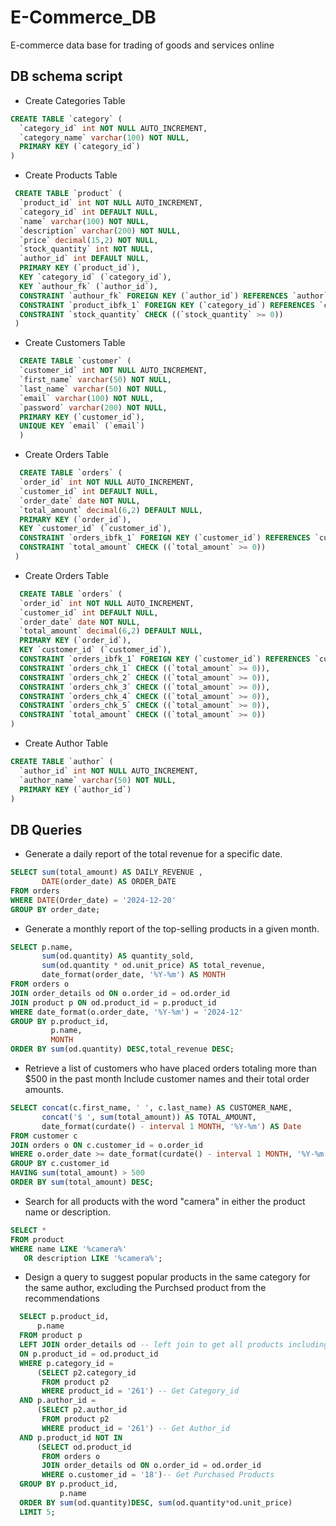 # **E-Commerce_DB**
E-commerce data base for trading of goods and services online
## DB schema script
- Create Categories Table
```sql
CREATE TABLE `category` (
  `category_id` int NOT NULL AUTO_INCREMENT,
  `category_name` varchar(100) NOT NULL,
  PRIMARY KEY (`category_id`)
)
```

- Create Products Table
```sql
 CREATE TABLE `product` (
  `product_id` int NOT NULL AUTO_INCREMENT,
  `category_id` int DEFAULT NULL,
  `name` varchar(100) NOT NULL,
  `description` varchar(200) NOT NULL,
  `price` decimal(15,2) NOT NULL,
  `stock_quantity` int NOT NULL,
  `author_id` int DEFAULT NULL,
  PRIMARY KEY (`product_id`),
  KEY `category_id` (`category_id`),
  KEY `authour_fk` (`author_id`),
  CONSTRAINT `authour_fk` FOREIGN KEY (`author_id`) REFERENCES `author` (`author_id`),
  CONSTRAINT `product_ibfk_1` FOREIGN KEY (`category_id`) REFERENCES `category` (`category_id`),
  CONSTRAINT `stock_quantity` CHECK ((`stock_quantity` >= 0)) 
 )
```
- Create Customers Table
```sql
  CREATE TABLE `customer` (
  `customer_id` int NOT NULL AUTO_INCREMENT,
  `first_name` varchar(50) NOT NULL,
  `last_name` varchar(50) NOT NULL,
  `email` varchar(100) NOT NULL,
  `password` varchar(200) NOT NULL,
  PRIMARY KEY (`customer_id`),
  UNIQUE KEY `email` (`email`)
  ) 
```  
- Create Orders Table
```sql
  CREATE TABLE `orders` (
  `order_id` int NOT NULL AUTO_INCREMENT,
  `customer_id` int DEFAULT NULL,
  `order_date` date NOT NULL,
  `total_amount` decimal(6,2) DEFAULT NULL,
  PRIMARY KEY (`order_id`),
  KEY `customer_id` (`customer_id`),
  CONSTRAINT `orders_ibfk_1` FOREIGN KEY (`customer_id`) REFERENCES `customer` (`customer_id`),
  CONSTRAINT `total_amount` CHECK ((`total_amount` >= 0))
 )
```
- Create Orders Table
```sql
  CREATE TABLE `orders` (
  `order_id` int NOT NULL AUTO_INCREMENT,
  `customer_id` int DEFAULT NULL,
  `order_date` date NOT NULL,
  `total_amount` decimal(6,2) DEFAULT NULL,
  PRIMARY KEY (`order_id`),
  KEY `customer_id` (`customer_id`),
  CONSTRAINT `orders_ibfk_1` FOREIGN KEY (`customer_id`) REFERENCES `customer` (`customer_id`),
  CONSTRAINT `orders_chk_1` CHECK ((`total_amount` >= 0)),
  CONSTRAINT `orders_chk_2` CHECK ((`total_amount` >= 0)),
  CONSTRAINT `orders_chk_3` CHECK ((`total_amount` >= 0)),
  CONSTRAINT `orders_chk_4` CHECK ((`total_amount` >= 0)),
  CONSTRAINT `orders_chk_5` CHECK ((`total_amount` >= 0)),
  CONSTRAINT `total_amount` CHECK ((`total_amount` >= 0))
)
```
- Create Author Table
```sql
CREATE TABLE `author` (
  `author_id` int NOT NULL AUTO_INCREMENT,
  `author_name` varchar(50) NOT NULL,
  PRIMARY KEY (`author_id`)
)
```
## DB Queries
- Generate a daily report of the total revenue for a specific date.
   
```sql
SELECT sum(total_amount) AS DAILY_REVENUE ,
       DATE(order_date) AS ORDER_DATE
FROM orders
WHERE DATE(Order_date) = '2024-12-20'
GROUP BY order_date;
```
- Generate a monthly report of the top-selling products in a given month.
```sql
SELECT p.name,
       sum(od.quantity) AS quantity_sold,
       sum(od.quantity * od.unit_price) AS total_revenue,
       date_format(order_date, '%Y-%m') AS MONTH
FROM orders o
JOIN order_details od ON o.order_id = od.order_id
JOIN product p ON od.product_id = p.product_id
WHERE date_format(o.order_date, '%Y-%m') = '2024-12'
GROUP BY p.product_id,
         p.name,
         MONTH
ORDER BY sum(od.quantity) DESC,total_revenue DESC;
```
- Retrieve a list of customers who have placed orders totaling more than $500 in the past month Include customer names and their total order amounts.
```sql
SELECT concat(c.first_name, ' ', c.last_name) AS CUSTOMER_NAME,
       concat('$ ', sum(total_amount)) AS TOTAL_AMOUNT,
       date_format(curdate() - interval 1 MONTH, '%Y-%m') AS Date
FROM customer c
JOIN orders o ON c.customer_id = o.order_id
WHERE o.order_date >= date_format(curdate() - interval 1 MONTH, '%Y-%m')
GROUP BY c.customer_id
HAVING sum(total_amount) > 500
ORDER BY sum(total_amount) DESC;
```
- Search for all products with the word "camera" in either the product name or description.
```sql
SELECT *
FROM product
WHERE name LIKE '%camera%'
   OR description LIKE '%camera%';
```
- Design a query to suggest popular products in the same category for the same author, excluding the Purchsed product from the recommendations
 ```sql
   SELECT p.product_id,
       p.name
   FROM product p
   LEFT JOIN order_details od -- left join to get all products including the not purchased ones
   ON p.product_id = od.product_id
   WHERE p.category_id =
       (SELECT p2.category_id
        FROM product p2
        WHERE product_id = '261') -- Get Category_id
   AND p.author_id =
       (SELECT p2.author_id
        FROM product p2
        WHERE product_id = '261') -- Get Author_id
   AND p.product_id NOT IN
       (SELECT od.product_id
        FROM orders o
        JOIN order_details od ON o.order_id = od.order_id
        WHERE o.customer_id = '18')-- Get Purchased Products
   GROUP BY p.product_id,
            p.name
   ORDER BY sum(od.quantity)DESC, sum(od.quantity*od.unit_price)
   LIMIT 5;  
